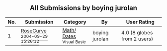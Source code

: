 ﻿<div align="center">

## All Submissions by boying jurolan

</div>

No.  | Submission | Category | By   | User Rating
---- | ---------- | -------- | ---- | -----------
1 | [RoseCurve<br /><sup>2004-09-29 15:26:12</sup>](https://github.com/Planet-Source-Code/boying-jurolan-rosecurve__1-56436) | [Math/ Dates<br /><sup>Visual Basic</sup>](../ByCategory/math-dates__1-37.md) | boying jurolan | 4.0 (8 globes from 2 users)
